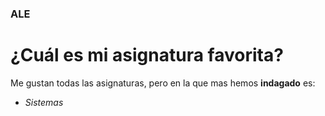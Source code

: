 ### ALE

# ¿Cuál es mi asignatura favorita?

Me gustan todas las asignaturas, pero en la que mas hemos **indagado** es:
- *Sistemas*
